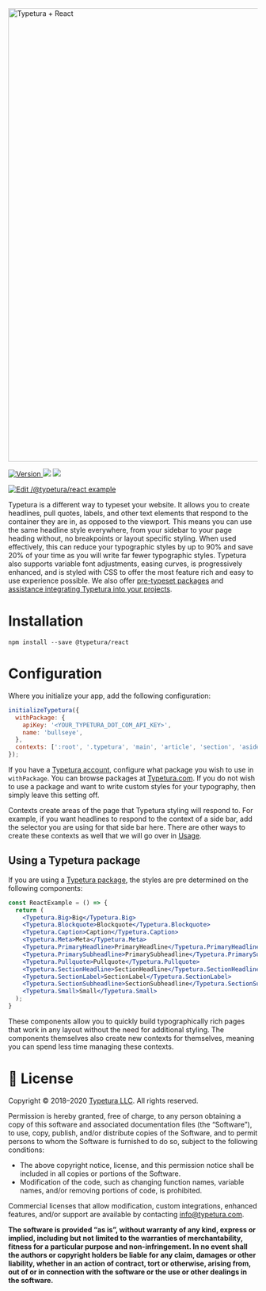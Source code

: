 <img width="914" alt="Typetura + React" src="https://user-images.githubusercontent.com/377189/77721747-f3946900-6fa8-11ea-9abe-e48d4b921379.png">

<p>
  <a href="https://www.npmjs.com/package/@typetura/react" target="_blank">
    <img alt="Version" src="https://img.shields.io/npm/v/@typetura/react.svg">
  </a>
  <img src="https://img.shields.io/badge/node-%3E%3D8-blue.svg" />
  <img src="https://img.shields.io/badge/npm-%3E%3D5-blue.svg" />
</p>

[![Edit /@typetura/react example](https://codesandbox.io/static/img/play-codesandbox.svg)](https://codesandbox.io/s/typeturareact-example-uc8lb?fontsize=14&hidenavigation=1&theme=dark)

Typetura is a different way to typeset your website. It allows you to create headlines, pull quotes, labels, and other text elements that respond to the container they are in, as opposed to the viewport. This means you can use the same headline style everywhere, from your sidebar to your page heading without, no breakpoints or layout specific styling. When used effectively, this can reduce your typographic styles by up to 90% and save 20% of your time as you will write far fewer typographic styles. Typetura also supports variable font adjustments, easing curves, is progressively enhanced, and is styled with CSS to offer the most feature rich and easy to use experience possible. We also offer [pre-typeset packages](https://typetura.com/typography-packages) and [assistance integrating Typetura into your projects](https://typetura.com/typography-services).

# Installation

```
npm install --save @typetura/react
```

# Configuration

Where you initialize your app, add the following configuration:

```javascript
initializeTypetura({
  withPackage: {
    apiKey: '<YOUR_TYPETURA_DOT_COM_API_KEY>',
    name: 'bullseye',
  },
  contexts: [':root', '.typetura', 'main', 'article', 'section', 'aside'],
});
```

If you have a [Typetura account](https://typetura.com/auth/create-account), configure what package you wish to use in `withPackage`. You can browse packages at [Typetura.com](https://typetura.com/typography-packages). If you do not wish to use a package and want to write custom styles for your typography, then simply leave this setting off.

Contexts create areas of the page that Typetura styling will respond to. For example, if you want headlines to respond to the context of a side bar, add the selector you are using for that side bar here. There are other ways to create these contexts as well that we will go over in [Usage](#usage).

## Using a Typetura package

If you are using a [Typetura package](https://typetura.com/typography-packages), the styles are pre determined on the following components:

```jsx
const ReactExample = () => {
  return (
    <Typetura.Big>Big</Typetura.Big>
    <Typetura.Blockquote>Blockquote</Typetura.Blockquote>
    <Typetura.Caption>Caption</Typetura.Caption>
    <Typetura.Meta>Meta</Typetura.Meta>
    <Typetura.PrimaryHeadline>PrimaryHeadline</Typetura.PrimaryHeadline>
    <Typetura.PrimarySubheadline>PrimarySubheadline</Typetura.PrimarySubheadline>
    <Typetura.Pullquote>Pullquote</Typetura.Pullquote>
    <Typetura.SectionHeadline>SectionHeadline</Typetura.SectionHeadline>
    <Typetura.SectionLabel>SectionLabel</Typetura.SectionLabel>
    <Typetura.SectionSubheadline>SectionSubheadline</Typetura.SectionSubheadline>
    <Typetura.Small>Small</Typetura.Small>
  );
}
```

These components allow you to quickly build typographically rich pages that work in any layout without the need for additional styling. The components themselves also create new contexts for themselves, meaning you can spend less time managing these contexts.

# 📝 License

Copyright © 2018–2020 [Typetura LLC](https://typetura.com/). All rights reserved.

Permission is hereby granted, free of charge, to any person obtaining a copy of this software and associated documentation files (the “Software”), to use, copy, publish, and/or distribute copies of the Software, and to permit persons to whom the Software is furnished to do so, subject to the following conditions:

- The above copyright notice, license, and this permission notice shall be included in all copies or portions of the Software.
- Modification of the code, such as changing function names, variable names, and/or removing portions of code, is prohibited.

Commercial licenses that allow modification, custom integrations, enhanced features, and/or support are available by contacting [info@typetura.com](mailto:info@typetura.com).

**The software is provided “as is”, without warranty of any kind, express or implied, including but not limited to the warranties of merchantability, fitness for a particular purpose and non-infringement. In no event shall the authors or copyright holders be liable for any claim, damages or other liability, whether in an action of contract, tort or otherwise, arising from, out of or in connection with the software or the use or other dealings in the software.**
